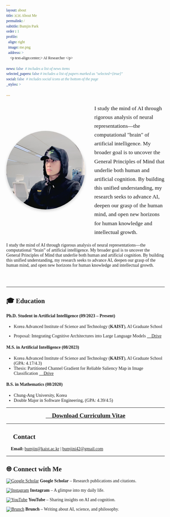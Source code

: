 ```yaml
---
layout: about
title: 🇰🇷 About Me
permalink: /
subtitle: Bumjin Park 
order : 1 
profile:
  align: right
  image: me.png
  address: >
    <p text-align:center;> AI Researcher </p>

news: false  # includes a list of news items
selected_papers: false # includes a list of papers marked as "selected={true}"
social: false  # includes social icons at the bottom of the page
_styles: >

---
```



<div class="profile-container">
    <img src="/assets/img/bumjini.jpg" width="40%" height="auto" class="styled-image"/>
    <div class="intro-text">
        I study the mind of AI through rigorous analysis of neural representations—the computational "brain" of artificial intelligence. My broader goal is to uncover the General Principles of Mind that underlie both human and artificial cognition. By building this unified understanding, my research seeks to advance AI, deepen our grasp of the human mind, and open new horizons for human knowledge and intellectual growth.
    </div>
</div>

<style>
body, p, h1, h2, h3, h4, h5, h6, li, div, span, strong {
    font-family: "Times New Roman", Times, serif !important;
}

.profile-container {
    display: flex;
    align-items: center;
    gap: 30px;
    margin: 20px 0;
}

.styled-image {
    width: 250px;
    height: 250px;
    border-radius: 50%;
    box-shadow: 0 4px 8px rgba(0, 0, 0, 0.2);
    transition: transform 0.3s ease;
    flex-shrink: 0;
    object-fit: cover;
}

.intro-text {
    flex: 1;
    font-size: 1.1rem;
    line-height: 1.6;
}

@media (max-width: 768px) {
    .profile-container {
        flex-direction: column;
        text-align: center;
    }
    
    .styled-image {
        width: 200px;
        height: 200px;
    }
}

.field {
    padding: 2px 6px;
    border-radius: 4px;
    font-weight: bold;
}

.cognitive { background-color: #FFE0E0; }
.mechanistic { background-color: #E0FFE0; }
.xai { background-color: #E0E0FF; }
.llm { background-color: #FFE0FF; }
.multiagent { background-color: #FFFFE0; }
.communication { background-color: #E0FFFF; }
.math { background-color: #FFE5CC; }
.programming { background-color: #E5CCFF; }
</style>



I study the mind of AI through rigorous analysis of neural representations—the computational “brain” of artificial intelligence. My broader goal is to uncover the General Principles of Mind that underlie both human and artificial cognition. By building this unified understanding, my research seeks to advance AI, deepen our grasp of the human mind, and open new horizons for human knowledge and intellectual growth.

<br>
<br>

---

## 🎓 Education

#### Ph.D. Student in Artificial Intelligence (09/2023 – Present)
- Korea Advanced Institute of Science and Technology (**KAIST**), AI Graduate School

- Proposal: Integrating Cognitive Architectures into Large Language Models [📂 Drive](https://1drv.ms/b/c/ae042a624064f8ca/EXbZ7D5yKjdOonSmwpe_60IBYzLog03lXGdDhi6Fy6WUhg?e=z6FWzK)

#### M.S. in Artificial Intelligence (08/2023)
- Korea Advanced Institute of Science and Technology (**KAIST**), AI Graduate School (GPA: 4.17/4.3) 
- Thesis: Partitioned Channel Gradient for Reliable Saliency Map in Image Classification [📂 Drive](https://1drv.ms/b/c/ae042a624064f8ca/EWrkp660zT1BuTF8JjPcSa4B6IWTS5NT6V_URVY-WOKzgg?e=Y4GPkz)

#### B.S. in Mathematics (08/2020)
- Chung-Ang University, Korea
- Double Major in Software Engineering, (GPA: 4.39/4.5)  

---

<!-- ## 📄 Curriculum Vitae -->

<p align="center">
  <a href="assets/BumjiniCV.pdf" style="font-size:1.2rem;">
    📄 <b>Download Curriculum Vitae</b>
  </a>
</p>

---

## 📩 Contact  

📧 **Email:** [bumjin@kaist.ac.kr](mailto:bumjin@kaist.ac.kr) | [bumjini42@gmail.com](mailto:bumjini42@gmail.com)
<br>

---

## 🌐 Connect with Me  


[![Google Scholar](https://img.shields.io/badge/Google%20Scholar-4285F4?style=flat&logo=google-scholar&logoColor=white)](https://scholar.google.com/citations?user=XzIXaxoAAAAJ&hl=ko) **Google Scholar** – Research publications and citations.

[![Instagram](https://img.shields.io/badge/Instagram-E4405F?style=flat&logo=instagram&logoColor=white)](https://www.instagram.com/bumjini/) **Instagram** – A glimpse into my daily life.  

[![YouTube](https://img.shields.io/badge/YouTube-FF0000?style=flat&logo=youtube&logoColor=white)](https://www.youtube.com/@bumjini) **YouTube** – Sharing insights on AI and cognition.  

[![Brunch](https://img.shields.io/badge/Brunch-000000?style=flat&logo=brunch&logoColor=white)](https://brunch.co.kr/@bumjini) **Brunch** – Writing about AI, science, and philosophy.  

<!-- ---

## Items 

- [Reading List](/papers)

---


<br> -->
<br>
<br>
<br>
<br>